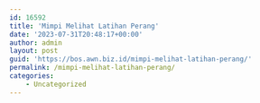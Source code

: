 ```yaml
---
id: 16592
title: 'Mimpi Melihat Latihan Perang'
date: '2023-07-31T20:48:17+00:00'
author: admin
layout: post
guid: 'https://bos.awn.biz.id/mimpi-melihat-latihan-perang/'
permalink: /mimpi-melihat-latihan-perang/
categories:
    - Uncategorized
---
```


